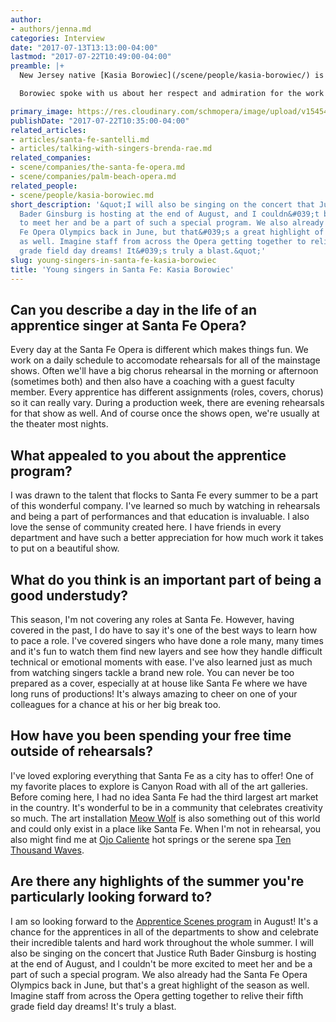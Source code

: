 ```yaml
---
author:
- authors/jenna.md
categories: Interview
date: "2017-07-13T13:13:00-04:00"
lastmod: "2017-07-22T10:49:00-04:00"
preamble: |+
  New Jersey native [Kasia Borowiec](/scene/people/kasia-borowiec/) is a young artist at Palm Beach Opera, and she's spending her second summer as an Apprentice Singer at [The Santa Fe Opera](/scene/companies/the-santa-fe-opera/). In 2016, she sang in the workshop production of *The (R)evolution of Steve Jobs*, the opera by Mason Bates which sees its world premiere at SFO this month. For the 2017 Festival, Borowiec sings the title role in Paul Curran's production of [*The Golden Cockerel*](https://www.santafeopera.org/operas-and-ticketing/the-golden-cockerel).

  Borowiec spoke with us about her respect and admiration for the work happening at Santa Fe Opera, and her summer highlight picks still to come.

primary_image: https://res.cloudinary.com/schmopera/image/upload/v1545409169/media/webhook-uploads/1500399511574/2017-07-18---KasiaBoroweic.jpg.jpg
publishDate: "2017-07-22T10:35:00-04:00"
related_articles:
- articles/santa-fe-santelli.md
- articles/talking-with-singers-brenda-rae.md
related_companies:
- scene/companies/the-santa-fe-opera.md
- scene/companies/palm-beach-opera.md
related_people:
- scene/people/kasia-borowiec.md
short_description: '&quot;I will also be singing on the concert that Justice Ruth
  Bader Ginsburg is hosting at the end of August, and I couldn&#039;t be more excited
  to meet her and be a part of such a special program. We also already had the Santa
  Fe Opera Olympics back in June, but that&#039;s a great highlight of the season
  as well. Imagine staff from across the Opera getting together to relive their fifth
  grade field day dreams! It&#039;s truly a blast.&quot;'
slug: young-singers-in-santa-fe-kasia-borowiec
title: 'Young singers in Santa Fe: Kasia Borowiec'
---
```


## Can you describe a day in the life of an apprentice singer at Santa Fe Opera?

Every day at the Santa Fe Opera is different which makes things fun. We work on a daily schedule to accomodate rehearsals for all of the mainstage shows. Often we'll have a big chorus rehearsal in the morning or afternoon (sometimes both) and then also have a coaching with a guest faculty member. Every apprentice has different assignments (roles, covers, chorus) so it can really vary. During a production week, there are evening rehearsals for that show as well.  And of course once the shows open, we're usually at the theater most nights. 

## What appealed to you about the apprentice program?

I was drawn to the talent that flocks to Santa Fe every summer to be a part of this wonderful company. I've learned so much by watching in rehearsals and being a part of performances and that education is invaluable. I also love the sense of community created here. I have friends in every department and have such a better appreciation for how much work it takes to put on a beautiful show.

## What do you think is an important part of being a good understudy?

This season, I'm not covering any roles at Santa Fe. However, having covered in the past, I do have to say it's one of the best ways to learn how to pace a role.  I've covered singers who have done a role many, many times and it's fun to watch them find new layers and see how they handle difficult technical or emotional moments with ease. I've also learned just as much from watching singers tackle a brand new role. You can never be too prepared as a cover, especially at at house like Santa Fe where we have long runs of productions! It's always amazing to cheer on one of your colleagues for a chance at his or her big break too.

## How have you been spending your free time outside of rehearsals?

I've loved exploring everything that Santa Fe as a city has to offer! One of my favorite places to explore is Canyon Road with all of the art galleries. Before coming here, I had no idea Santa Fe had the third largest art market in the country. It's wonderful to be in a community that celebrates creativity so much. The art installation [Meow Wolf](https://meowwolf.com/) is also something out of this world and could only exist in a place like Santa Fe. When I'm not in rehearsal, you also might find me at [Ojo Caliente](https://www.ojospa.com/) hot springs or the serene spa [Ten Thousand Waves](https://tenthousandwaves.com/). 

## Are there any highlights of the summer you're particularly looking forward to? 
 
I am so looking forward to the [Apprentice Scenes program](https://www.santafeopera.org/operas-and-ticketing/apprentice-showcase-scenes) in August! It's a chance for the apprentices in all of the departments to show and celebrate their incredible talents and hard work throughout the whole summer. I will also be singing on the concert that Justice Ruth Bader Ginsburg is hosting at the end of August, and I couldn't be more excited to meet her and be a part of such a special program. We also already had the Santa Fe Opera Olympics back in June, but that's a great highlight of the season as well. Imagine staff from across the Opera getting together to relive their fifth grade field day dreams! It's truly a blast.

